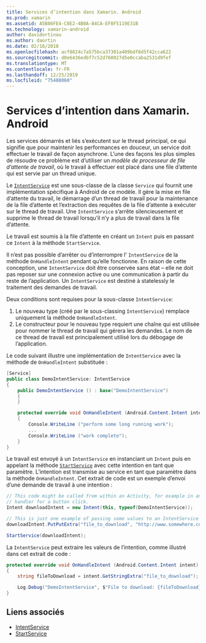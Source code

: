 ```yaml
---
title: Services d’intention dans Xamarin. Android
ms.prod: xamarin
ms.assetid: A5B86FE4-C8E2-4B0A-84CA-EF8F5119E31B
ms.technology: xamarin-android
author: davidortinau
ms.author: daortin
ms.date: 02/16/2018
ms.openlocfilehash: acf8824c7a575bca37301a409bdf6d5f42cca622
ms.sourcegitcommit: d0e6436edbf7c52d760027d5e0ccaba2531d9fef
ms.translationtype: MT
ms.contentlocale: fr-FR
ms.lasthandoff: 12/25/2019
ms.locfileid: "75488060"
---
```

# <a name="intent-services-in-xamarinandroid"></a>Services d’intention dans Xamarin. Android

Les services démarrés et liés s’exécutent sur le thread principal, ce qui signifie que pour maintenir les performances en douceur, un service doit effectuer le travail de façon asynchrone. L’une des façons les plus simples de résoudre ce problème est d’utiliser un _modèle de processeur de file d’attente de travail_, où le travail à effectuer est placé dans une file d’attente qui est servie par un thread unique.

Le [`IntentService`](xref:Android.App.IntentService) est une sous-classe de la classe `Service` qui fournit une implémentation spécifique à Android de ce modèle. Il gère la mise en file d’attente du travail, le démarrage d’un thread de travail pour la maintenance de la file d’attente et l’extraction des requêtes de la file d’attente à exécuter sur le thread de travail. Une `IntentService` s’arrête silencieusement et supprime le thread de travail lorsqu’il n’y a plus de travail dans la file d’attente.

Le travail est soumis à la file d’attente en créant un `Intent` puis en passant ce `Intent` à la méthode `StartService`.

Il n’est pas possible d’arrêter ou d’interrompre l' `IntentService` de la méthode `OnHandleIntent` pendant qu’elle fonctionne. En raison de cette conception, une `IntentService` doit être conservée sans état &ndash; elle ne doit pas reposer sur une connexion active ou une communication à partir du reste de l’application. Un `IntentService` est destiné à statelessly le traitement des demandes de travail.

Deux conditions sont requises pour la sous-classe `IntentService`:

1. Le nouveau type (créé par le sous-classing `IntentService`) remplace uniquement la méthode `OnHandleIntent`.
2. Le constructeur pour le nouveau type requiert une chaîne qui est utilisée pour nommer le thread de travail qui gérera les demandes. Le nom de ce thread de travail est principalement utilisé lors du débogage de l’application.

Le code suivant illustre une implémentation de `IntentService` avec la méthode de `OnHandleIntent` substituée :

```csharp
[Service]
public class DemoIntentService: IntentService
{
    public DemoIntentService () : base("DemoIntentService")
    {
    }

    protected override void OnHandleIntent (Android.Content.Intent intent)
    {
        Console.WriteLine ("perform some long running work");
        ...
        Console.WriteLine ("work complete");
    }
}
```

Le travail est envoyé à un `IntentService` en instanciant un `Intent` puis en appelant la méthode [`StartService`](xref:Android.Content.Context.StartService*) avec cette intention en tant que paramètre. L’intention est transmise au service en tant que paramètre dans la méthode `OnHandleIntent`. Cet extrait de code est un exemple d’envoi d’une demande de travail à une intention : 

```csharp
// This code might be called from within an Activity, for example in an event
// handler for a button click.
Intent downloadIntent = new Intent(this, typeof(DemoIntentService));

// This is just one example of passing some values to an IntentService via the Intent:
downloadIntent.PutPutExtra("file_to_download", "http://www.somewhere.com/file/to/download.zip");

StartService(downloadIntent);
```

La `IntentService` peut extraire les valeurs de l’intention, comme illustré dans cet extrait de code :  

```csharp
protected override void OnHandleIntent (Android.Content.Intent intent)
{
    string fileToDownload = intent.GetStringExtra("file_to_download");

    Log.Debug("DemoIntentService", $"File to download: {fileToDownload}.");
}
```

## <a name="related-links"></a>Liens associés

- [IntentService](xref:Android.App.IntentService)
- [StartService](xref:Android.Content.Context.StartService*)
